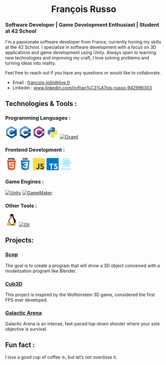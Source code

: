 <h1 align="center">François Russo</h1>

<h3 align="left">Software Developer | Game Development Enthusiast | Student at 42 School</h3>

I'm a passionate software developer from France, currently honing my skills at the 42 School. I specialize in software development with a focus on 3D applications and game development using Unity. Always open to learning new technologies and improving my craft, I love solving problems and turning ideas into reality.

Feel free to reach out if you have any questions or would like to collaborate.

- Email : francois-lolin@live.fr
- Linkedin : www.linkedin.com/in/fran%C3%A7ois-russo-942996303

## Technologies & Tools :

### Programming Languages :
<a href="https://github.com/LolinEagle?tab=repositories&q=&type=&language=c&sort="><img src="https://raw.githubusercontent.com/devicons/devicon/master/icons/c/c-original.svg" alt="C" width="40" height="40"/></a>
<a href="https://github.com/LolinEagle?tab=repositories&q=&type=&language=c%2B%2B&sort="><img src="https://raw.githubusercontent.com/devicons/devicon/master/icons/cplusplus/cplusplus-original.svg" alt="C++" width="40" height="40"/></a>
<a href="https://github.com/LolinEagle?tab=repositories"><img src="https://raw.githubusercontent.com/devicons/devicon/master/icons/csharp/csharp-original.svg" alt="C#" width="40" height="40"/></a>
<a href="https://github.com/LolinEagle?tab=repositories&q=&type=&language=python&sort="><img src="https://raw.githubusercontent.com/devicons/devicon/master/icons/python/python-original.svg" alt="Python" width="40" height="40"/></a>
<a href="https://github.com/LolinEagle?tab=repositories&q=&type=&language=ocaml&sort="><img src="https://github.com/user-attachments/assets/12d11022-e7df-4101-9c0b-de44b4973982" alt="Ocaml" width="40" height="40"/></a>

### Frontend Development :
<a href="https://github.com/LolinEagle?tab=repositories&q=&type=&language=typescript&sort="><img src="https://raw.githubusercontent.com/devicons/devicon/master/icons/html5/html5-original-wordmark.svg" alt="HTML5" width="40" height="40"/></a>
<a href="https://github.com/LolinEagle?tab=repositories&q=&type=&language=typescript&sort="><img src="https://raw.githubusercontent.com/devicons/devicon/master/icons/css3/css3-original-wordmark.svg" alt="CSS3" width="40" height="40"/></a>
<a href="https://github.com/LolinEagle?tab=repositories&q=&type=&language=javascript&sort="><img src="https://raw.githubusercontent.com/devicons/devicon/master/icons/javascript/javascript-original.svg" alt="JavaScript" width="40" height="40"/></a>
<a href="https://github.com/LolinEagle?tab=repositories&q=&type=&language=typescript&sort="><img src="https://raw.githubusercontent.com/devicons/devicon/master/icons/typescript/typescript-original.svg" alt="TypeScript" width="40" height="40"/></a>
<a href="https://github.com/LolinEagle?tab=repositories&q=&type=&language=typescript&sort="><img src="https://raw.githubusercontent.com/devicons/devicon/master/icons/react/react-original-wordmark.svg" alt="React" width="40" height="40"/></a>

### Game Engines :
<a href="https://github.com/LolinEagle?tab=repositories"><img src="https://www.vectorlogo.zone/logos/unity3d/unity3d-icon.svg" alt="Unity" width="40" height="40"/></a>
<a href="https://github.com/LolinEagle?tab=repositories&q=&type=&language=game+maker+language&sort="><img src="https://github.com/user-attachments/assets/1c658b8b-e2f6-4158-b8e2-456acd7b608c" alt="GameMaker" width="40" height="40"/></a>

### Other Tools :
<a href="https://www.linux.org"><img src="https://raw.githubusercontent.com/devicons/devicon/master/icons/linux/linux-original.svg" alt="Linux" width="40" height="40"/></a>
<a href="https://git-scm.com"><img src="https://www.vectorlogo.zone/logos/git-scm/git-scm-icon.svg" alt="Git" width="40" height="40"/></a>

## Projects:
### [Scop](https://github.com/LolinEagle/scop)
The goal is to create a program that will show a 3D object conceived with a modelization program like Blender.

### [Cub3D](https://github.com/LolinEagle/Cub3D)
This project is inspired by the Wolfeinstein 3D game, considered the first FPS ever developed.

### [Galactic Arena](https://github.com/LolinEagle/Project_Galactic_Arena)
Galactic Arena is an intense, fast-paced top-down shooter where your sole objective is survival.

## Fun fact :
I love a good cup of coffee ☕, but let’s not overdose it.
